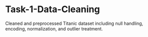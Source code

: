 # Task-1-Data-Cleaning
Cleaned and preprocessed Titanic dataset including null handling, encoding, normalization, and outlier treatment.
